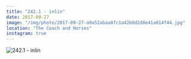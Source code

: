 ```yaml
---
title: "242.1 - inlin"
date: 2017-09-27
image: "/img/photo/2017-09-27-a9a52abaa8fc1a42b0d2d8e41a014f44.jpg"
location: "The Coach and Horses"
instagram: true
---
```


![242.1 - inlin](/img/photo/2017-09-27-a9a52abaa8fc1a42b0d2d8e41a014f44.jpg)
